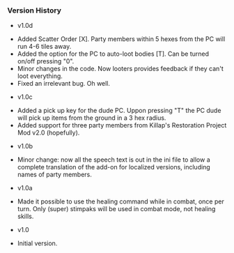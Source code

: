 ### Version History

* v1.0d
 - Added Scatter Order [X]. Party members within 5 hexes from the PC will run 4-6 tiles away.
 - Added the option for the PC to auto-loot bodies [T]. Can be turned on/off pressing "0".
 - Minor changes in the code. Now looters provides feedback if they can't loot everything.
 - Fixed an irrelevant bug. Oh well.
* v1.0c
 - Added a pick up key for the dude PC. Uppon pressing "T" the PC dude will pick up items from the ground in a 3 hex radius.
 - Added support for three party members from Killap's Restoration Project Mod v2.0 (hopefully).
* v1.0b
 - Minor change: now all the speech text is out in the ini file to allow a complete translation of the add-on for localized versions, including names of party members.
* v1.0a
 - Made it possible to use the healing command while in combat, once per turn. Only (super) stimpaks will be used in combat mode, not healing skills.
* v1.0
 - Initial version.

